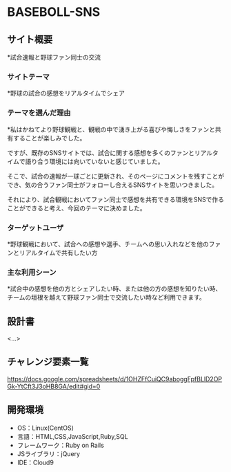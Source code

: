 # BASEBOLL-SNS

## サイト概要
*試合速報と野球ファン同士の交流

### サイトテーマ
*野球の試合の感想をリアルタイムでシェア

### テーマを選んだ理由
*私はかねてより野球観戦と、観戦の中で湧き上がる喜びや悔しさをファンと共有することが楽しみでした。

ですが、既存のSNSサイトでは、試合に関する感想を多くのファンとリアルタイムで語り合う環境には向いていないと感じていました。

そこで、試合の速報が一球ごとに更新され、そのページにコメントを残すことができ、気の合うファン同士がフォローし合えるSNSサイトを思いつきました。

それにより、試合観戦においてファン同士で感想を共有できる環境をSNSで作ることができると考え、今回のテーマに決めました。

### ターゲットユーザ
*野球観戦において、試合への感想や選手、チームへの思い入れなどを他のファンとリアルタイムで共有したい方

### 主な利用シーン
*試合中の感想を他の方とシェアしたい時、または他の方の感想を知りたい時、チームの垣根を越えて野球ファン同士で交流したい時など利用できます。

## 設計書
<...>

## チャレンジ要素一覧
https://docs.google.com/spreadsheets/d/1OHZFfCuiQC9aboggFpfBLlD2OPGk-YtCft3J3oHB8GA/edit#gid=0

## 開発環境
- OS：Linux(CentOS)
- 言語：HTML,CSS,JavaScript,Ruby,SQL
- フレームワーク：Ruby on Rails
- JSライブラリ：jQuery
- IDE：Cloud9

